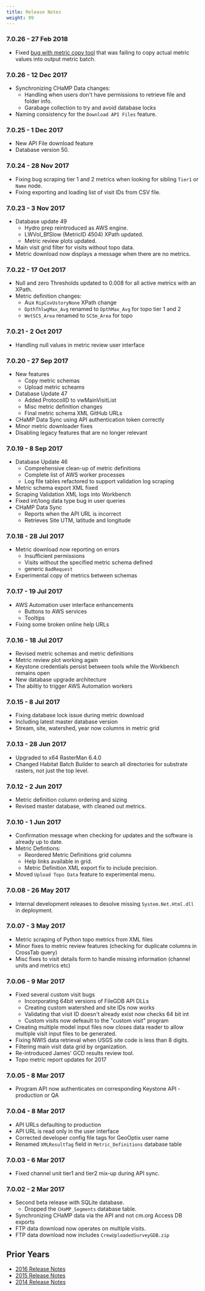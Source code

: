 ```yaml
---
title: Release Notes
weight: 99
---
```


### 7.0.26 - 27 Feb 2018

* Fixed [bug with metric copy tool](https://github.com/NorthArrowResearch/champ-workbench/issues/56) that was failing to copy actual metric values into output metric batch.

### 7.0.26 - 12 Dec 2017

* Synchronizing CHaMP Data changes:
  * Handling when users don't have permissions to retrieve file and folder info.
  * Garabage collection to try and avoid database locks
* Naming consistency for the `Download API Files` feature.

### 7.0.25 - 1 Dec 2017

* New API File download feature
* Database version 50.

### 7.0.24 - 28 Nov 2017

* Fixing bug scraping tier 1 and 2 metrics when looking for sibling `Tier1` or `Name` node.
* Fixing exporting and loading list of visit IDs from CSV file.

### 7.0.23 - 3 Nov 2017

* Database update 49
  * Hydro prep reintroduced as AWS engine.
  * LWVol_BfSlow (MetricID 4504) XPath updated.
  * Metric review plots updated.
* Main visit grid filter for visits without topo data.
* Metric download now displays a message when there are no metrics.

### 7.0.22 - 17 Oct 2017

* Null and zero Thresholds updated to 0.008 for all active metrics with an XPath.
* Metric definition changes:
    * Aux `RipCovUstoryNone` XPath change
    * `DpthThlwgMax_Avg` renamed to `DpthMax_Avg` for topo tier 1 and 2
    * `WetSCS_Area` renamed to `SCSm_Area` for topo

### 7.0.21 - 2 Oct 2017

* Handling null values in metric review user interface

### 7.0.20 - 27 Sep 2017

* New features
    * Copy metric schemas
    * Upload metric scheams
* Database Update 47
  * Added ProtocolID to vwMainVisitList
  * Misc metric definition changes
  * Final metric schema XML GitHub URLs
* CHaMP Data Sync using API authentication token correctly
* Minor metric downloader fixes
* Disabling legacy features that are no longer relevant

### 7.0.19 - 8 Sep 2017

* Database Update 46
  * Comprehensive clean-up of metric definitions
  * Complete list of AWS worker processes
  * Log file tables refactored to support validation log scraping
* Metric schema export XML fixed
* Scraping Validation XML logs into Workbench
* Fixed int/long data type bug in user queries
* CHaMP Data Sync
    * Reports when the API URL is incorrect
    * Retrieves Site UTM, latitude and longitude

### 7.0.18 - 28 Jul 2017

* Metric download now reporting on errors
  * Insufficient permissions
  * Visits without the specified metric schema defined
  * generic `BadRequest`
* Experimental copy of metrics between schemas

### 7.0.17 - 19 Jul 2017

* AWS Automation user interface enhancements
  * Buttons to AWS services
  * Tooltips
* Fixing some broken online help URLs

### 7.0.16 - 18 Jul 2017

* Revised metric schemas and metric definitions 
* Metric review plot working again
* Keystone credentials persist between tools while the Workbench remains open
* New database upgrade architecture
* The abiltiy to trigger AWS Automation workers

### 7.0.15 - 8 Jul 2017

* Fixing database lock issue during metric download
* Including latest master database version
* Stream, site, watershed, year now columns in metric grid

### 7.0.13 - 28 Jun 2017

* Upgraded to x64 RasterMan 6.4.0
* Changed Habitat Batch Builder to search all directories for substrate rasters, not just the top level.

### 7.0.12 - 2 Jun 2017

* Metric definition column ordering and sizing
* Revised master database, with cleaned out metrics.

### 7.0.10 - 1 Jun 2017

* Confirmation message when checking for updates and the software is already up to date.
* Metric Defintions:
  * Reordered Metric Definitions grid columns
  * Help links available in grid.
  * Metric Definition XML export fix to include precision.
* Moved `Upload Topo Data` feature to experimental menu.

### 7.0.08 - 26 May 2017

* Internal development releases to desolve missing `System.Net.Html.dll` in deployment.

### 7.0.07 - 3 May 2017

* Metric scraping of Python topo metrics from XML files
* Minor fixes to metric review features (checking for duplicate columns in CrossTab query)
* Misc fixes to visit details form to handle missing information (channel units and metrics etc)

### 7.0.06 - 9 Mar 2017

* Fixed several custom visit bugs
    * Incorporating 64bit versions of FileGDB API DLLs
    * Creating custom watershed and site IDs now works
    * Validating that visit ID doesn't already exist now checks 64 bit int
    * Custom visits now defeault to the "custom visit" program
* Creating multiple model input files now closes data reader to allow multiple visit input files to be generated.
* Fixing NWIS data retrieval when USGS site code is less than 8 digits.
* Filtering main visit data grid by organization.
* Re-introduced James' GCD results review tool.
* Topo metric report updates for 2017

### 7.0.05 - 8 Mar 2017

* Program API now authenticates on corresponding Keystone API - production or QA

### 7.0.04 - 8 Mar 2017

* API URLs defaulting to production
* API URL is read only in the user interface
* Corrected developer config file tags for GeoOptix user name
* Renamed `XMLResultTag` field in `Metric_Definitions` database table

### 7.0.03 - 6 Mar 2017

* Fixed channel unit tier1 and tier2 mix-up during API sync.

### 7.0.02 - 2 Mar 2017

* Second beta release with SQLite database.
    * Dropped the `CHaMP_Segments` database table.
* Synchronizing CHaMP data via the API and not cm.org Access DB exports
* FTP data download now operates on multiple visits.
* FTP data download now includes `CrewUploadedSurveyGDB.zip`

## Prior Years

* [2016 Release Notes]({{site.url}}/changelog/release_notes_2016.html)
* [2015 Release Notes]({{site.url}}/changelog/release_notes_2015.html)
* [2014 Release Notes]({{site.url}}/changelog/release_notes_2014.html)
